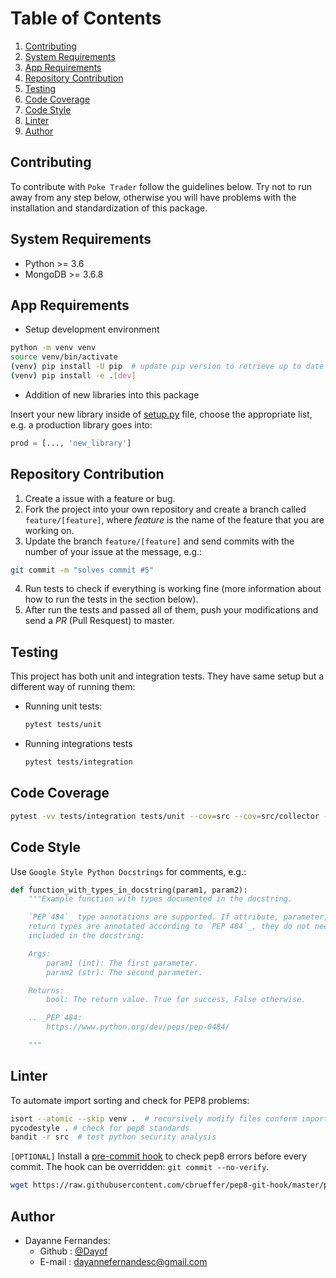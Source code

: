 Table of Contents
=================

1. [Contributing](#contributing)
2. [System Requirements](#system-requirements)
3. [App Requirements](#app-requirements)
4. [Repository Contribution](#repository-contribution)
5. [Testing](#testing)
6. [Code Coverage](#code-coverage)
7. [Code Style](#code-style)
8. [Linter](#linter)
9. [Author](#author)


Contributing
------------

To contribute with `Poke Trader` follow the guidelines below. Try not to run away from any step below, otherwise you will have problems with the installation and standardization of this package.


System Requirements
-------------------

- Python >= 3.6
- MongoDB >= 3.6.8


App Requirements
----------------

- Setup development environment

```bash
python -m venv venv
source venv/bin/activate
(venv) pip install -U pip  # update pip version to retrieve up to date lib versions
(venv) pip install -e .[dev]
```

- Addition of new libraries into this package

Insert your new library inside of [setup.py](setup.py) file, choose the appropriate list,
e.g. a production library goes into:

```python
prod = [..., 'new_library']
```


Repository Contribution
-----------------------

1. Create a issue with a feature or bug.
2. Fork the project into your own repository and create a branch called ``feature/[feature]``, where *feature* is the name of the feature that you are working on.
3. Update the branch ``feature/[feature]`` and send commits with the number of your issue at the message, e.g.:
  ```bash
  git commit -m "solves commit #5"
  ```
4. Run tests to check if everything is working fine (more information about how to run the tests in the section below).
5. After run the tests and passed all of them, push your modifications and send a *PR* (Pull Resquest) to master.


Testing
-------

This project has both unit and integration tests. They have same setup but a different way of running them:


- Running unit tests:

  ```bash
  pytest tests/unit
  ```

- Running integrations tests

  ```bash
  pytest tests/integration
  ```

Code Coverage
-------------

```bash
pytest -vv tests/integration tests/unit --cov=src --cov=src/collector --cov=src/routers --cov=src/service --cov-report xml:coverage-reports/pytest-coverage-report-int.xml --junitxml=xunit-reports/xunit-result-pytest-int.xml --cov-report=html
```

Code Style
----------

Use `Google Style Python Docstrings` for comments, e.g.:

```python
def function_with_types_in_docstring(param1, param2):
    """Example function with types documented in the docstring.

    `PEP 484`_ type annotations are supported. If attribute, parameter, and
    return types are annotated according to `PEP 484`_, they do not need to be
    included in the docstring:

    Args:
        param1 (int): The first parameter.
        param2 (str): The second parameter.

    Returns:
        bool: The return value. True for success, False otherwise.

    .. _PEP 484:
        https://www.python.org/dev/peps/pep-0484/

    """
```

Linter
------

To automate import sorting and check for PEP8 problems:

```bash
isort --atomic --skip venv .  # recursively modify files conform import sorting guidelines, skipping virtual environment folder
pycodestyle . # check for pep8 standards
bandit -r src  # test python security analysis
```

`[OPTIONAL]` Install a [pre-commit hook](https://raw.githubusercontent.com/cbrueffer/pep8-git-hook/master/pre-commit) to check pep8 errors before every commit. The hook can be overridden: `git commit --no-verify`.

```bash
wget https://raw.githubusercontent.com/cbrueffer/pep8-git-hook/master/pre-commit && mv pre-commit .git/hooks/ && chmod +x .git/hooks/pre-commit
```


Author
------

- Dayanne Fernandes:
  - Github : [@Dayof](https://github.com/Dayof)
  - E-mail : dayannefernandesc@gmail.com
